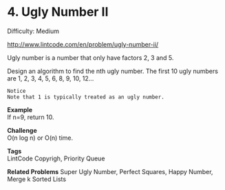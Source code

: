 # 4. Ugly Number II

Difficulty: Medium

http://www.lintcode.com/en/problem/ugly-number-ii/

Ugly number is a number that only have factors 2, 3 and 5.

Design an algorithm to find the nth ugly number. The first 10 ugly numbers are 1, 2, 3, 4, 5, 6, 8, 9, 10, 12...

```
Notice
Note that 1 is typically treated as an ugly number.
```

**Example**  
If n=9, return 10.

**Challenge**  
O(n log n) or O(n) time.

**Tags**  
LintCode Copyrigh, Priority Queue

**Related Problems** 
Super Ugly Number, Perfect Squares, Happy Number, Merge k Sorted Lists
